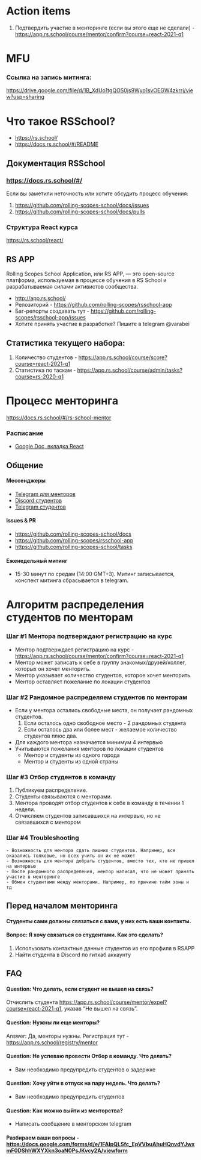 
# Action items
1. Подтвердить участие в менторинге (если вы этого еще не сделали) - https://app.rs.school/course/mentor/confirm?course=react-2021-q1

# MFU
### Ссылка на запись митинга:

https://drive.google.com/file/d/1B_XdUo1tgQOS0js9Wyo1svOEGW4zkrrj/view?usp=sharing

# Что такое RSSchool?
- https://rs.school/  
- https://docs.rs.school/#/README

## Документация RSSchool
### https://docs.rs.school/#/
Если вы заметили неточность или хотите обсудить процесс обучения:
1. https://github.com/rolling-scopes-school/docs/issues
2. https://github.com/rolling-scopes-school/docs/pulls

### Структура React курса
https://rs.school/react/

## RS APP
Rolling Scopes School Application, или RS APP, — это open-source платформа, используемая в процессе обучения в RS School и разрабатываемая силами активистов сообщества.
- http://app.rs.school/
- Репозиторий - https://github.com/rolling-scopes/rsschool-app
- Баг-репорты создавать тут - https://github.com/rolling-scopes/rsschool-app/issues
- Хотите принять участие в разработке? Пишите в telegram @varabei

## Статистика текущего набора:
1) Количество студентов - https://app.rs.school/course/score?course=react-2021-q1
2) Статистика по таскам - https://app.rs.school/course/admin/tasks?course=rs-2020-q1

# Процесс менторинга 
https://docs.rs.school/#/rs-school-mentor

### Расписание 
- [Google Doc, вкладка React](https://docs.google.com/spreadsheets/d/1oM2O8DtjC0HodB3j7hcIResaWBw8P18tXkOl1ymelvE/edit#gid=1842379604)

## Общение 
#### Мессенджеры
- [Telegram для менторов](https://t.me/joinchat/VU0dI0gXRlOOiFkU)
- [Discord студентов](https://discord.gg/W2NR6gEa9T)
- [Telegram студентов](https://t.me/joinchat/RW7KCSgb-JXsXyC9)

#### Issues & PR
- https://github.com/rolling-scopes-school/docs
- https://github.com/rolling-scopes/rsschool-app
- https://github.com/rolling-scopes-school/tasks

#### Еженедельный митинг
- 15-30 минут по средам (14:00 GMT+3). Митинг записывается, конспект митинга сбрасывается в telegram.

# Алгоритм распределения студентов по менторам
### Шаг #1 Ментора подтверждают регистрацию на курс
- Ментор подтверждает регистрацию на курс - https://app.rs.school/course/mentor/confirm?course=react-2021-q1
- Ментор может записать к себе в группу знакомых/друзей/коллег, которых он хочет менторить.
- Ментор указывает количество студентов, которое хочет менторить
- Ментор оставляет пожелание по локации студентов
### Шаг #2 Рандомное распределяем студентов по менторам
- Если у ментора остались свободные места, он получает рандомных студентов. 
    1. Если осталось одно свободное место - 2 рандомных студента
    2. Если осталось два или более мест - желаемое количество студентов плюс два.
- Для каждого ментора назначается минимум 4 интервью
- Учитываются пожелания менторов по локации студентов
	- Ментор и студенты из одного города 
	- Ментор и студенты из одной страны 
### Шаг #3 Отбор студентов в команду
1. Публикуем распределение. 
2. Студенты связываются с менторами. 
3. Ментора проводят отбор студентов к себе в команду в течении 1 недели.
4. Отчисляем студентов записавшихся на интервью, но не связавшихся с ментором
### Шаг #4 Troubleshooting
    - Возможность для ментора сдать лишних студентов. Например, все оказались толковые, но всех учить он их не может
    - Возможность для ментора добрать студентов, вместо тех, кто не пришел на интервью 
    - После рандомного распределения, ментор написал, что не может принять участие в менторинге
    - Обмен студентами между менторами. Например, по причине тайм зоны и тд

## Перед началом менторинга
#### Студенты сами должны связаться с вами, у них есть ваши контакты.

#### Вопрос: Я хочу связаться со студентами. Как это сделать?
1. Использовать контактные данные студентов из его профиля в RSAPP
2. Найти студента в Discord по гитхаб аккаунту

## FAQ
#### Question: Что делать, если студент не вышел на связь?
Отчислить студента https://app.rs.school/course/mentor/expel?course=react-2021-q1, указав “Не вышел на связь”. 

#### Question: Нужны ли еще менторы?
Answer: Да, менторы нужны. Регистрация тут - https://app.rs.school/registry/mentor

#### Question: Не успеваю провести Отбор в команду. Что делать?
- Вам необходимо предупредить студентов о задержке

#### Question: Хочу уйти в отпуск на пару недель. Что делать?
- Вам необходимо предупредить студентов

#### Question: Как можно выйти из менторства?
- Написать сообщение в менторском telegram

#### Разбираем ваши вопросы - https://docs.google.com/forms/d/e/1FAIpQLSfc_EpVVbuAhuHQnvdYJwxmF0DShhWXYXkn3oaN0PsJKvcy2A/viewform
